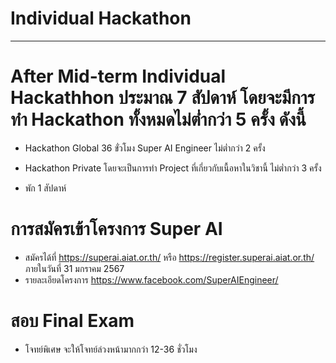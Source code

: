 # Individual Hackathon
---

# After Mid-term Individual Hackathhon ประมาณ 7 สัปดาห์ โดยจะมีการทำ Hackathon ทั้งหมดไม่ต่ำกว่า 5 ครั้ง ดังนี้ 


- Hackathon Global 36 ขั่วโมง Super AI Engineer                ไม่ต่ำกว่า 2 ครั้ง 

- Hackathon Private โดยจะเป็นการทำ Project ที่เกี่ยวกับเนื้อหาในวิชานี้  ไม่ต่ำกว่า 3 ครั้ง

- พัก 1 สัปดาห์ 

# การสมัครเข้าโครงการ Super AI 
- สมัครได้ที่ https://superai.aiat.or.th/ หรือ https://register.superai.aiat.or.th/ ภายในวันที่ 31 มกราคม 2567
- รายละเอียดโครงการ https://www.facebook.com/SuperAIEngineer/

# สอบ Final Exam 

- โจทย์พิเศษ จะให้โจทย์ล่วงหน้ามากกว่า 12-36 ชั่วโมง

